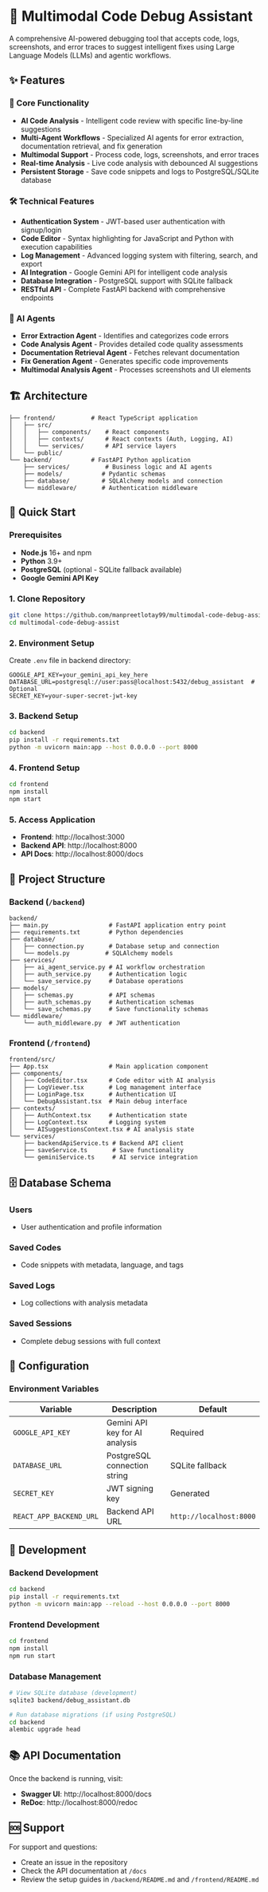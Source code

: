 # 🚀 Multimodal Code Debug Assistant

A comprehensive AI-powered debugging tool that accepts code, logs, screenshots, and error traces to suggest intelligent fixes using Large Language Models (LLMs) and agentic workflows.

## ✨ Features

### 🎯 Core Functionality
- **AI Code Analysis** - Intelligent code review with specific line-by-line suggestions
- **Multi-Agent Workflows** - Specialized AI agents for error extraction, documentation retrieval, and fix generation
- **Multimodal Support** - Process code, logs, screenshots, and error traces
- **Real-time Analysis** - Live code analysis with debounced AI suggestions
- **Persistent Storage** - Save code snippets and logs to PostgreSQL/SQLite database

### 🛠️ Technical Features
- **Authentication System** - JWT-based user authentication with signup/login
- **Code Editor** - Syntax highlighting for JavaScript and Python with execution capabilities
- **Log Management** - Advanced logging system with filtering, search, and export
- **AI Integration** - Google Gemini API for intelligent code analysis
- **Database Integration** - PostgreSQL support with SQLite fallback
- **RESTful API** - Complete FastAPI backend with comprehensive endpoints

### 🤖 AI Agents
- **Error Extraction Agent** - Identifies and categorizes code errors
- **Code Analysis Agent** - Provides detailed code quality assessments
- **Documentation Retrieval Agent** - Fetches relevant documentation
- **Fix Generation Agent** - Generates specific code improvements
- **Multimodal Analysis Agent** - Processes screenshots and UI elements

## 🏗️ Architecture

```
├── frontend/          # React TypeScript application
│   ├── src/
│   │   ├── components/    # React components
│   │   ├── contexts/      # React contexts (Auth, Logging, AI)
│   │   └── services/      # API service layers
│   └── public/
└── backend/           # FastAPI Python application
    ├── services/          # Business logic and AI agents
    ├── models/           # Pydantic schemas
    ├── database/         # SQLAlchemy models and connection
    └── middleware/       # Authentication middleware
```

## 🚀 Quick Start

### Prerequisites
- **Node.js** 16+ and npm
- **Python** 3.9+
- **PostgreSQL** (optional - SQLite fallback available)
- **Google Gemini API Key**

### 1. Clone Repository
```bash
git clone https://github.com/manpreetlotay99/multimodal-code-debug-assist.git
cd multimodal-code-debug-assist
```

### 2. Environment Setup
Create `.env` file in backend directory:
```env
GOOGLE_API_KEY=your_gemini_api_key_here
DATABASE_URL=postgresql://user:pass@localhost:5432/debug_assistant  # Optional
SECRET_KEY=your-super-secret-jwt-key
```

### 3. Backend Setup
```bash
cd backend
pip install -r requirements.txt
python -m uvicorn main:app --host 0.0.0.0 --port 8000
```

### 4. Frontend Setup
```bash
cd frontend
npm install
npm start
```

### 5. Access Application
- **Frontend**: http://localhost:3000
- **Backend API**: http://localhost:8000
- **API Docs**: http://localhost:8000/docs



## 📁 Project Structure

### Backend (`/backend`)
```
backend/
├── main.py                 # FastAPI application entry point
├── requirements.txt        # Python dependencies
├── database/
│   ├── connection.py       # Database setup and connection
│   └── models.py          # SQLAlchemy models
├── services/
│   ├── ai_agent_service.py # AI workflow orchestration
│   ├── auth_service.py     # Authentication logic
│   └── save_service.py     # Database operations
├── models/
│   ├── schemas.py          # API schemas
│   ├── auth_schemas.py     # Authentication schemas
│   └── save_schemas.py     # Save functionality schemas
└── middleware/
    └── auth_middleware.py  # JWT authentication
```

### Frontend (`/frontend`)
```
frontend/src/
├── App.tsx                 # Main application component
├── components/
│   ├── CodeEditor.tsx      # Code editor with AI analysis
│   ├── LogViewer.tsx       # Log management interface
│   ├── LoginPage.tsx       # Authentication UI
│   └── DebugAssistant.tsx  # Main debug interface
├── contexts/
│   ├── AuthContext.tsx     # Authentication state
│   ├── LogContext.tsx      # Logging system
│   └── AISuggestionsContext.tsx # AI analysis state
└── services/
    ├── backendApiService.ts # Backend API client
    ├── saveService.ts       # Save functionality
    └── geminiService.ts     # AI service integration
```

## 🗄️ Database Schema

### Users
- User authentication and profile information

### Saved Codes
- Code snippets with metadata, language, and tags

### Saved Logs
- Log collections with analysis metadata

### Saved Sessions
- Complete debug sessions with full context

## 🔧 Configuration

### Environment Variables
| Variable | Description | Default |
|----------|-------------|---------|
| `GOOGLE_API_KEY` | Gemini API key for AI analysis | Required |
| `DATABASE_URL` | PostgreSQL connection string | SQLite fallback |
| `SECRET_KEY` | JWT signing key | Generated |
| `REACT_APP_BACKEND_URL` | Backend API URL | `http://localhost:8000` |

## 🧪 Development

### Backend Development
```bash
cd backend
pip install -r requirements.txt
python -m uvicorn main:app --reload --host 0.0.0.0 --port 8000
```

### Frontend Development
```bash
cd frontend
npm install
npm run start
```

### Database Management
```bash
# View SQLite database (development)
sqlite3 backend/debug_assistant.db

# Run database migrations (if using PostgreSQL)
cd backend
alembic upgrade head
```

## 📚 API Documentation

Once the backend is running, visit:
- **Swagger UI**: http://localhost:8000/docs
- **ReDoc**: http://localhost:8000/redoc



## 🆘 Support

For support and questions:
- Create an issue in the repository
- Check the API documentation at `/docs`
- Review the setup guides in `/backend/README.md` and `/frontend/README.md`
